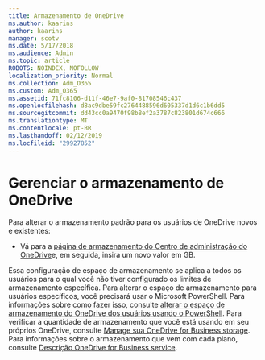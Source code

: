 ```yaml
---
title: Armazenamento de OneDrive
ms.author: kaarins
author: kaarins
manager: scotv
ms.date: 5/17/2018
ms.audience: Admin
ms.topic: article
ROBOTS: NOINDEX, NOFOLLOW
localization_priority: Normal
ms.collection: Adm_O365
ms.custom: Adm_O365
ms.assetid: 71fc8106-d11f-46e7-9af0-81708546c437
ms.openlocfilehash: d8ac9dbe59fc2764488596d605337d1d6c1b6dd5
ms.sourcegitcommit: dd43cc0a9470f98b8ef2a3787c823801d674c666
ms.translationtype: MT
ms.contentlocale: pt-BR
ms.lasthandoff: 02/12/2019
ms.locfileid: "29927852"
---
```

# <a name="manage-your-onedrive-storage"></a>Gerenciar o armazenamento de OneDrive

Para alterar o armazenamento padrão para os usuários de OneDrive novos e existentes:
  
- Vá para a [página de armazenamento do Centro de administração do OneDrive](https://admin.onedrive.com/?v=StorageSettings)e, em seguida, insira um novo valor em GB.
    
Essa configuração de espaço de armazenamento se aplica a todos os usuários para o qual você não tiver configurado os limites de armazenamento específica. Para alterar o espaço de armazenamento para usuários específicos, você precisará usar o Microsoft PowerShell. Para informações sobre como fazer isso, consulte [alterar o espaço de armazenamento do OneDrive dos usuários usando o PowerShell](https://go.microsoft.com/fwlink/?linkid=866402). Para verificar a quantidade de armazenamento que você está usando em seu próprios OneDrive, consulte [Manage sua OneDrive for Business storage](https://go.microsoft.com/fwlink/?linkid=866429). Para informações sobre o armazenamento que vem com cada plano, consulte [Descrição OneDrive for Business service](https://go.microsoft.com/fwlink/p/?LinkID=826071).
  

